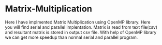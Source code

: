 # Matrix-Multiplication

Here I have implmented Matrix Multiplication using OpenMP library. Here you will find serial and parallel implentation. Matrix is read from text file(csv) and resultant matrix is stored in output csv file. With help of OpenMP library we can get more speedup than normal serial and parallel program.
